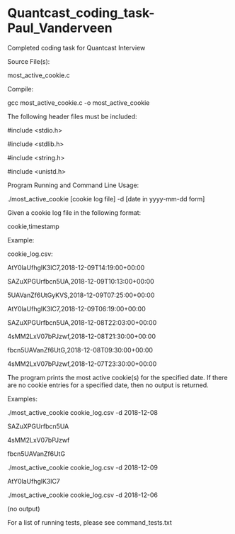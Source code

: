# Quantcast_coding_task-Paul_Vanderveen
Completed coding task for Quantcast Interview

Source File(s):

most_active_cookie.c

Compile: 

gcc most_active_cookie.c -o most_active_cookie


The following header files must be included:

#include <stdio.h>

#include <stdlib.h>

#include <string.h>

#include <unistd.h>


Program Running and Command Line Usage:

./most_active_cookie [cookie log file] -d [date in yyyy-mm-dd form]

Given a cookie log file in the following format:

cookie,timestamp

Example:

cookie_log.csv:


AtY0laUfhglK3lC7,2018-12-09T14:19:00+00:00

SAZuXPGUrfbcn5UA,2018-12-09T10:13:00+00:00

5UAVanZf6UtGyKVS,2018-12-09T07:25:00+00:00

AtY0laUfhglK3lC7,2018-12-09T06:19:00+00:00

SAZuXPGUrfbcn5UA,2018-12-08T22:03:00+00:00

4sMM2LxV07bPJzwf,2018-12-08T21:30:00+00:00

fbcn5UAVanZf6UtG,2018-12-08T09:30:00+00:00

4sMM2LxV07bPJzwf,2018-12-07T23:30:00+00:00


The program prints the most active cookie(s) for the specified date. If there are no cookie 
entries for a specified date, then no output is returned.


Examples:


./most_active_cookie cookie_log.csv -d 2018-12-08

SAZuXPGUrfbcn5UA

4sMM2LxV07bPJzwf

fbcn5UAVanZf6UtG

./most_active_cookie cookie_log.csv -d 2018-12-09

AtY0laUfhglK3lC7

./most_active_cookie cookie_log.csv -d 2018-12-06

(no output)

For a list of running tests, please see command_tests.txt

